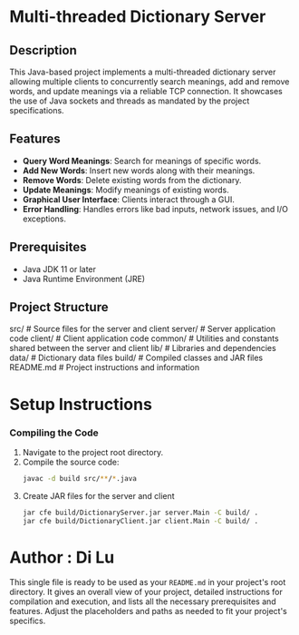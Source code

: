 # Multi-threaded Dictionary Server

## Description
This Java-based project implements a multi-threaded dictionary server allowing multiple clients to concurrently search meanings, add and remove words, and update meanings via a reliable TCP connection. It showcases the use of Java sockets and threads as mandated by the project specifications.

## Features
- **Query Word Meanings**: Search for meanings of specific words.
- **Add New Words**: Insert new words along with their meanings.
- **Remove Words**: Delete existing words from the dictionary.
- **Update Meanings**: Modify meanings of existing words.
- **Graphical User Interface**: Clients interact through a GUI.
- **Error Handling**: Handles errors like bad inputs, network issues, and I/O exceptions.

## Prerequisites
- Java JDK 11 or later
- Java Runtime Environment (JRE)

## Project Structure
src/ # Source files for the server and client
server/ # Server application code
client/ # Client application code
common/ # Utilities and constants shared between the server and client
lib/ # Libraries and dependencies
data/ # Dictionary data files
build/ # Compiled classes and JAR files
README.md # Project instructions and information


# Setup Instructions

### Compiling the Code
1. Navigate to the project root directory.
2. Compile the source code:
   ```bash
   javac -d build src/**/*.java
   ```
3. Create JAR files for the server and client
   ``` bash
   jar cfe build/DictionaryServer.jar server.Main -C build/ .
   jar cfe build/DictionaryClient.jar client.Main -C build/ .
   ```

# Author : Di Lu

This single file is ready to be used as your `README.md` in your project's root directory. It gives an overall view of your project, detailed instructions for compilation and execution, and lists all the necessary prerequisites and features. Adjust the placeholders and paths as needed to fit your project's specifics.
